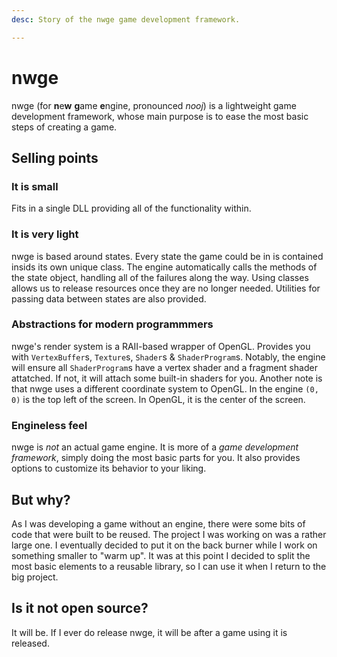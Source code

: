 ```yaml
---
desc: Story of the nwge game development framework.

---
```


# nwge

nwge (for **n**e**w** **g**ame **e**ngine, pronounced *nooj*) is a lightweight game development framework, whose main purpose is to ease the most basic steps of creating a game.

## Selling points

### It is small

Fits in a single DLL providing all of the functionality within.

### It is very light

nwge is based around states. Every state the game could be in is contained insids its own unique class. The engine automatically calls the methods of the state object, handling all of the failures along the way. Using classes allows us to release resources once they are no longer needed. Utilities for passing data between states are also provided.

### Abstractions for modern programmmers

nwge's render system is a RAII-based wrapper of OpenGL. Provides you with `VertexBuffer`s, `Texture`s, `Shader`s & `ShaderProgram`s. Notably, the engine will ensure all `ShaderProgram`s have a vertex shader and a fragment shader attatched. If not, it will attach some built-in shaders for you. Another note is that nwge uses a different coordinate system to OpenGL. In the engine `(0, 0)` is the top left of the screen. In OpenGL, it is the center of the screen.

### Engineless feel

nwge is *not* an actual game engine. It is more of a *game development framework*, simply doing the most basic parts for you. It also provides options to customize its behavior to your liking.

## But why?

As I was developing a game without an engine, there were some bits of code that were built to be reused. The project I was working on was a rather large one. I eventually decided to put it on the back burner while I work on something smaller to "warm up". It was at this point I decided to split the most basic elements to a reusable library, so I can use it when I return to the big project.

## Is it not open source?

It will be. If I ever do release nwge, it will be after a game using it is released.
